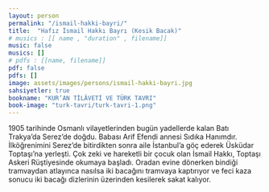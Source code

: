 ```yaml
---
layout: person
permalink: "/ismail-hakki-bayri/"
title:  "Hafız İsmail Hakkı Bayrı (Kesik Bacak)"
# musics : [[ name , "duration" , filename]]
music: false
musics: []
# pdfs : [[name, filename]]
pdf: false
pdfs: []
image: assets/images/persons/ismail-hakki-bayri.jpg
sahsiyetler: true
bookname: "KUR’AN TİLÂVETİ VE TÜRK TAVRI"
book-image: "turk-tavri/turk-tavri-1.png"
---
```


1905 tarihinde Osmanlı vilayetlerinden bugün yadellerde kalan Batı Trakya’da Serez’de doğdu. Babası Arif Efendi annesi Sıdıka Hanımdır. 
İlköğrenimini Serez’de bitirdikten sonra aile İstanbul’a göç ederek Üsküdar Toptaşı’na yerleşti. 
Çok zeki ve hareketli bir çocuk olan İsmail Hakkı, Toptaşı Askeri Rüştiyesinde okumaya başladı. Oradan evine dönerken bindiği tramvaydan atlayınca nasılsa iki bacağını tramvaya kaptırıyor ve feci kaza sonucu iki bacağı dizlerinin üzerinden kesilerek sakat kalıyor. 

